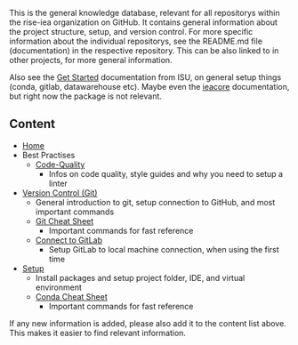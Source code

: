 This is the general knowledge database, relevant for all repositorys within the rise-iea organization on GitHub. It contains general information about the project structure, setup, and version control. For more specific information about the individual repositorys, see the README.md file (documentation) in the respective repository. This can be also linked to in other projects, for more general information.

Also see the [Get Started](https://python.iea.org/doc/getting-started/index.html) documentation from ISU, on general setup things (conda, gitlab, datawarehouse etc).
Maybe even the [ieacore](https://python.iea.org/doc/ieacore/latest/) documentation, but right now the package is not relevant.


## Content
- [Home](home.md)
- Best Practises
  - [Code-Quality](best-practices/Code-Quality.md)
    - Infos on code quality, style guides and why you need to setup a linter
- [Version Control (Git)](git/Version-Control-(Git).md)
  - General introduction to git, setup connection to GitHub, and most important commands
  - [Git Cheat Sheet](git/Git-Cheat-Sheet.md)
    - Important commands for fast reference
  - [Connect to GitLab](git/Connect-to-GitLab.md)
    - Setup GitLab to local machine connection, when using the first time
- [Setup](setup/Setup.md)
  - Install packages and setup project folder, IDE, and virtual environment
  - [Conda Cheat Sheet](setup/Conda-Cheat-Sheet.md)
    - Important commands for fast reference

If any new information is added, please also add it to the content list above. This makes it easier to find relevant information.

